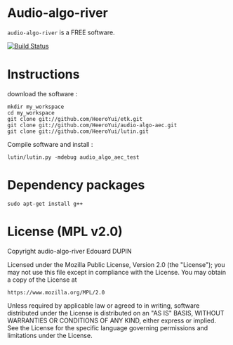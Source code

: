 
Audio-algo-river
================

`audio-algo-river` is a FREE software.

[![Build Status](https://travis-ci.org/musicdsp/audio-algo-river.svg?branch=master)](https://travis-ci.org/musicdsp/audio-algo-river)

Instructions
============

download the software :

	mkdir my_workspace
	cd my_workspace
	git clone git://github.com/HeeroYui/etk.git
	git clone git://github.com/HeeroYui/audio-algo-aec.git
	git clone git://github.com/HeeroYui/lutin.git

Compile software and install :

	lutin/lutin.py -mdebug audio_algo_aec_test

Dependency packages
===================

	sudo apt-get install g++

License (MPL v2.0)
=====================

Copyright audio-algo-river Edouard DUPIN

Licensed under the Mozilla Public License, Version 2.0 (the "License");
you may not use this file except in compliance with the License.
You may obtain a copy of the License at

    https://www.mozilla.org/MPL/2.0

Unless required by applicable law or agreed to in writing, software
distributed under the License is distributed on an "AS IS" BASIS,
WITHOUT WARRANTIES OR CONDITIONS OF ANY KIND, either express or implied.
See the License for the specific language governing permissions and
limitations under the License.
